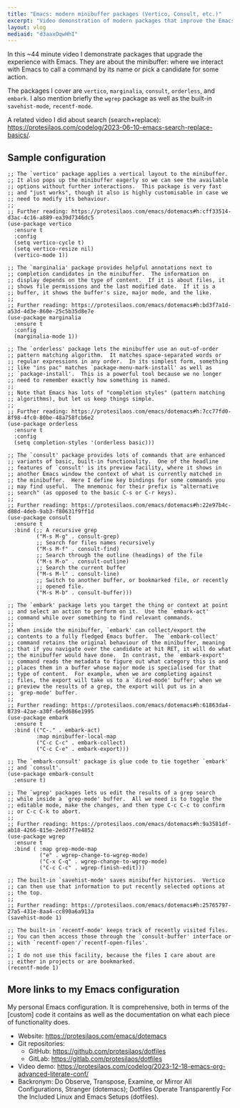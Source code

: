 ```yaml
---
title: "Emacs: modern minibuffer packages (Vertico, Consult, etc.)"
excerpt: "Video demonstration of modern packages that improve the Emacs minibuffer."
layout: vlog
mediaid: "d3aaxOqwHhI"
---
```


In this ~44 minute video I demonstrate packages that upgrade the
experience with Emacs. They are about the minibuffer: where we
interact with Emacs to call a command by its name or pick a candidate
for some action.

The packages I cover are `vertico`, `marginalia`, `consult`,
`orderless`, and `embark`. I also mention briefly the `wgrep` package
as well as the built-in `savehist-mode`, `recentf-mode`.

A related video I did about search (search+replace):
<https://protesilaos.com/codelog/2023-06-10-emacs-search-replace-basics/>.

## Sample configuration

```elisp
;; The `vertico' package applies a vertical layout to the minibuffer.
;; It also pops up the minibuffer eagerly so we can see the available
;; options without further interactions.  This package is very fast
;; and "just works", though it also is highly customisable in case we
;; need to modify its behaviour.
;;
;; Further reading: https://protesilaos.com/emacs/dotemacs#h:cff33514-d3ac-4c16-a889-ea39d7346dc5
(use-package vertico
  :ensure t
  :config
  (setq vertico-cycle t)
  (setq vertico-resize nil)
  (vertico-mode 1))

;; The `marginalia' package provides helpful annotations next to
;; completion candidates in the minibuffer.  The information on
;; display depends on the type of content.  If it is about files, it
;; shows file permissions and the last modified date.  If it is a
;; buffer, it shows the buffer's size, major mode, and the like.
;;
;; Further reading: https://protesilaos.com/emacs/dotemacs#h:bd3f7a1d-a53d-4d3e-860e-25c5b35d8e7e
(use-package marginalia
  :ensure t
  :config
  (marginalia-mode 1))

;; The `orderless' package lets the minibuffer use an out-of-order
;; pattern matching algorithm.  It matches space-separated words or
;; regular expressions in any order.  In its simplest form, something
;; like "ins pac" matches `package-menu-mark-install' as well as
;; `package-install'.  This is a powerful tool because we no longer
;; need to remember exactly how something is named.
;;
;; Note that Emacs has lots of "completion styles" (pattern matching
;; algorithms), but let us keep things simple.
;;
;; Further reading: https://protesilaos.com/emacs/dotemacs#h:7cc77fd0-8f98-4fc0-80be-48a758fcb6e2
(use-package orderless
  :ensure t
  :config
  (setq completion-styles '(orderless basic)))

;; The `consult' package provides lots of commands that are enhanced
;; variants of basic, built-in functionality.  One of the headline
;; features of `consult' is its preview facility, where it shows in
;; another Emacs window the context of what is currently matched in
;; the minibuffer.  Here I define key bindings for some commands you
;; may find useful.  The mnemonic for their prefix is "alternative
;; search" (as opposed to the basic C-s or C-r keys).
;;
;; Further reading: https://protesilaos.com/emacs/dotemacs#h:22e97b4c-d88d-4deb-9ab3-f80631f9ff1d
(use-package consult
  :ensure t
  :bind (;; A recursive grep
         ("M-s M-g" . consult-grep)
         ;; Search for files names recursively
         ("M-s M-f" . consult-find)
         ;; Search through the outline (headings) of the file
         ("M-s M-o" . consult-outline)
         ;; Search the current buffer
         ("M-s M-l" . consult-line)
         ;; Switch to another buffer, or bookmarked file, or recently
         ;; opened file.
         ("M-s M-b" . consult-buffer)))

;; The `embark' package lets you target the thing or context at point
;; and select an action to perform on it.  Use the `embark-act'
;; command while over something to find relevant commands.
;;
;; When inside the minibuffer, `embark' can collect/export the
;; contents to a fully fledged Emacs buffer.  The `embark-collect'
;; command retains the original behaviour of the minibuffer, meaning
;; that if you navigate over the candidate at hit RET, it will do what
;; the minibuffer would have done.  In contrast, the `embark-export'
;; command reads the metadata to figure out what category this is and
;; places them in a buffer whose major mode is specialised for that
;; type of content.  For example, when we are completing against
;; files, the export will take us to a `dired-mode' buffer; when we
;; preview the results of a grep, the export will put us in a
;; `grep-mode' buffer.
;;
;; Further reading: https://protesilaos.com/emacs/dotemacs#h:61863da4-8739-42ae-a30f-6e9d686e1995
(use-package embark
  :ensure t
  :bind (("C-." . embark-act)
         :map minibuffer-local-map
         ("C-c C-c" . embark-collect)
         ("C-c C-e" . embark-export)))

;; The `embark-consult' package is glue code to tie together `embark'
;; and `consult'.
(use-package embark-consult
  :ensure t)

;; The `wgrep' packages lets us edit the results of a grep search
;; while inside a `grep-mode' buffer.  All we need is to toggle the
;; editable mode, make the changes, and then type C-c C-c to confirm
;; or C-c C-k to abort.
;;
;; Further reading: https://protesilaos.com/emacs/dotemacs#h:9a3581df-ab18-4266-815e-2edd7f7e4852
(use-package wgrep
  :ensure t
  :bind ( :map grep-mode-map
          ("e" . wgrep-change-to-wgrep-mode)
          ("C-x C-q" . wgrep-change-to-wgrep-mode)
          ("C-c C-c" . wgrep-finish-edit)))

;; The built-in `savehist-mode' saves minibuffer histories.  Vertico
;; can then use that information to put recently selected options at
;; the top.
;;
;; Further reading: https://protesilaos.com/emacs/dotemacs#h:25765797-27a5-431e-8aa4-cc890a6a913a
(savehist-mode 1)

;; The built-in `recentf-mode' keeps track of recently visited files.
;; You can then access those through the `consult-buffer' interface or
;; with `recentf-open'/`recentf-open-files'.
;;
;; I do not use this facility, because the files I care about are
;; either in projects or are bookmarked.
(recentf-mode 1)
```

## More links to my Emacs configuration

My personal Emacs configuration.  It is comprehensive, both in terms of
the [custom] code it contains as well as the documentation on what each
piece of functionality does.

+ Website: <https://protesilaos.com/emacs/dotemacs>
+ Git repositories:
  + GitHub: <https://github.com/protesilaos/dotfiles>
  + GitLab: <https://gitlab.com/protesilaos/dotfiles>
+ Video demo: <https://protesilaos.com/codelog/2023-12-18-emacs-org-advanced-literate-conf/>
+ Backronym: Do Observe, Transpose, Examine, or Mirror All
  Configurations, Stranger (dotemacs); Dotfiles Operate Transparently
  For the Included Linux and Emacs Setups (dotfiles).
